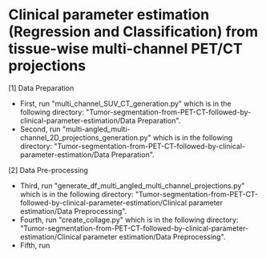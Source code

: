 # Clinical parameter estimation (Regression and Classification) from tissue-wise multi-channel PET/CT projections

[1] Data Preparation

* First, run "multi_channel_SUV_CT_generation.py" which is in the following directory: "Tumor-segmentation-from-PET-CT-followed-by-clinical-parameter-estimation/Data Preparation".
* Second, run "multi-angled_multi-channel_2D_projections_generation.py" which is in the following directory:  "Tumor-segmentation-from-PET-CT-followed-by-clinical-parameter-estimation/Data Preparation".
  
[2] Data Pre-processing
* Third, run "generate_df_multi_angled_multi_channel_projections.py" which is in the following directory: "Tumor-segmentation-from-PET-CT-followed-by-clinical-parameter-estimation/Clinical parameter estimation/Data Preprocessing".
* Fourth, run "create_collage.py" which is in the following directory: "Tumor-segmentation-from-PET-CT-followed-by-clinical-parameter-estimation/Clinical parameter estimation/Data Preprocessing".
* Fifth, run 
